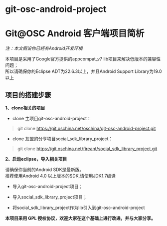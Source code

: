 git-osc-android-project
===========
# **Git@OSC Android 客户端项目简析** #

*注：本文假设你已经有Android开发环境*

本项目是采用了Google官方提供的appcompat_v7 lib项目来解决低版本的兼容性问题；<br>
所以请确保你的Eclipse ADT为22.6.3以上，并且Android Support Library为19.0以上<br>

## **项目的搭建步骤** ##

**1、clone相关的项目**<br>

* clone 主项目git-osc-android-project：
> git clone https://git.oschina.net/oschina/git-osc-android-project.git

* clone 友盟的分享项目social_sdk_library_project：
> git clone https://git.oschina.net/fireant/social_sdk_library_project.git

**2、启动eclipse，导入相关项目**<br>

请确保你当前的Android SDK是最新版。<br>
推荐使用Android 4.0 以上版本的SDK,请使用JDK1.7编译<br>

* 导入git-osc-android-project项目；

* 导入social_sdk_library_project项目；

* 将social_sdk_library_project作为lib引入到git-osc-android-project


**本项目采用 GPL 授权协议，欢迎大家在这个基础上进行改进，并与大家分享。**